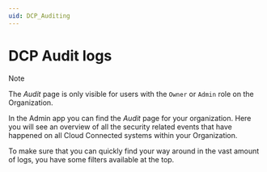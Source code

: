 ```yaml
---
uid: DCP_Auditing
---
```


# DCP Audit logs

>[!NOTE]
> The *Audit* page is only visible for users with the `Owner` or `Admin` role on the Organization.

In the Admin app you can find the *Audit* page for your organization. Here you will see an overview of all the security related events that have happened on all Cloud Connected systems within your Organization.

To make sure that you can quickly find your way around in the vast amount of logs, you have some filters available at the top.
